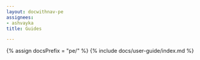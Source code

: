 ```yaml
---
layout: docwithnav-pe
assignees:
- ashvayka
title: Guides

---
```


{% assign docsPrefix = "pe/" %}
{% include docs/user-guide/index.md %}
